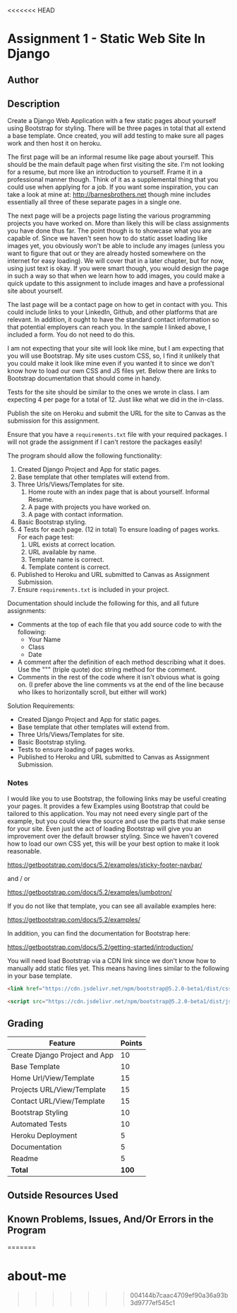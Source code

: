 <<<<<<< HEAD
# Assignment 1 - Static Web Site In Django

## Author



## Description

Create a Django Web Application with a few static pages about yourself using Bootstrap for styling. There will be three pages in total that all extend a base template. Once created, you will add testing to make sure all pages work and then host it on heroku.

The first page will be an informal resume like page about yourself. This should be the main default page when first visiting the site. I'm not looking for a resume, but more like an introduction to yourself. Frame it in a professional manner though. Think of it as a supplemental thing that you could use when applying for a job. If you want some inspiration, you can take a look at mine at: http://barnesbrothers.net though mine includes essentially all three of these separate pages in a single one.

The next page will be a projects page listing the various programming projects you have worked on. More than likely this will be class assignments you have done thus far. The point though is to showcase what you are capable of. Since we haven't seen how to do static asset loading like images yet, you obviously won't be able to include any images (unless you want to figure that out or they are already hosted somewhere on the internet for easy loading). We will cover that in a later chapter, but for now, using just text is okay. If you were smart though, you would design the page in such a way so that when we learn how to add images, you could make a quick update to this assignment to include images and have a professional site about yourself.

The last page will be a contact page on how to get in contact with you. This could include links to your LinkedIn, Github, and other platforms that are relevant. In addition, it ought to have the standard contact information so that potential employers can reach you. In the sample I linked above, I included a form. You do not need to do this.

I am not expecting that your site will look like mine, but I am expecting that you will use Bootstrap. My site uses custom CSS, so, I find it unlikely that you could make it look like mine even if you wanted it to since we don't know how to load our own CSS and JS files yet. Below there are links to Bootstrap documentation that should come in handy.

Tests for the site should be similar to the ones we wrote in class. I am expecting 4 per page for a total of 12. Just like what we did in the in-class.

Publish the site on Heroku and submit the URL for the site to Canvas as the submission for this assignment.

Ensure that you have a `requirements.txt` file with your required packages. I will not grade the assignment if I can't restore the packages easily!

The program should allow the following functionality:

1. Created Django Project and App for static pages.
2. Base template that other templates will extend from.
3. Three Urls/Views/Templates for site.
   1. Home route with an index page that is about yourself. Informal Resume.
   2. A page with projects you have worked on.
   3. A page with contact information.
4. Basic Bootstrap styling.
5. 4 Tests for each page. (12 in total) To ensure loading of pages works. For each page test:
   1. URL exists at correct location.
   2. URL available by name.
   3. Template name is correct.
   4. Template content is correct.
6. Published to Heroku and URL submitted to Canvas as Assignment Submission.
7. Ensure `requirements.txt` is included in your project.

Documentation should include the following for this, and all future assignments:
* Comments at the top of each file that you add source code to with the following:
  * Your Name
  * Class
  * Date
* A comment after the definition of each method describing what it does. Use the """ (triple quote) doc string method for the comment.
* Comments in the rest of the code where it isn't obvious what is going on. (I prefer above the line comments vs at the end of the line because who likes to horizontally scroll, but either will work)

Solution Requirements:

* Created Django Project and App for static pages.
* Base template that other templates will extend from.
* Three Urls/Views/Templates for site.
* Basic Bootstrap styling.
* Tests to ensure loading of pages works.
* Published to Heroku and URL submitted to Canvas as Assignment Submission.

### Notes
I would like you to use Bootstrap, the following links may be useful creating your pages.
It provides a few Examples using Bootstrap that could be tailored to this application.
You may not need every single part of the example, but you could view the source and use the parts that make sense for your site. Even just the act of loading Bootstrap will give you an improvement over the default browser styling.
Since we haven't covered how to load our own CSS yet, this will be your best option to make it look reasonable.

https://getbootstrap.com/docs/5.2/examples/sticky-footer-navbar/

and / or

https://getbootstrap.com/docs/5.2/examples/jumbotron/

If you do not like that template, you can see all available examples here:

https://getbootstrap.com/docs/5.2/examples/

In addition, you can find the documentation for Bootstrap here:

https://getbootstrap.com/docs/5.2/getting-started/introduction/

You will need load Bootstrap via a CDN link since we don't know how to manually add static files yet.
This means having lines similar to the following in your base template.

```html
<link href="https://cdn.jsdelivr.net/npm/bootstrap@5.2.0-beta1/dist/css/bootstrap.min.css" rel="stylesheet" integrity="sha384-0evHe/X+R7YkIZDRvuzKMRqM+OrBnVFBL6DOitfPri4tjfHxaWutUpFmBp4vmVor" crossorigin="anonymous">

<script src="https://cdn.jsdelivr.net/npm/bootstrap@5.2.0-beta1/dist/js/bootstrap.bundle.min.js" integrity="sha384-pprn3073KE6tl6bjs2QrFaJGz5/SUsLqktiwsUTF55Jfv3qYSDhgCecCxMW52nD2" crossorigin="anonymous"></script>
```

## Grading
| Feature                                  | Points |
|------------------------------------------|--------|
| Create Django Project and App            | 10     |
| Base Template                            | 10     |
| Home Url/View/Template                   | 15     |
| Projects URL/View/Template               | 15     |
| Contact URL/View/Template                | 15     |
| Bootstrap Styling                        | 10     |
| Automated Tests                          | 10     |
| Heroku Deployment                        |  5     |
| Documentation                            |  5     |
| Readme                                   |  5     |
| **Total**                                | **100**|

## Outside Resources Used



## Known Problems, Issues, And/Or Errors in the Program


=======
# about-me
>>>>>>> 004144b7caac4709ef90a36a93b3d9777ef545c1
